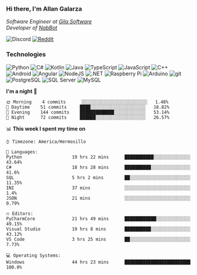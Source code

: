 ### Hi there, I'm Allan Galarza
*Software Engineer at [Gila Software](https://gilasw.com)*  
*Developer of [NabBot](https://nabbot.xyz)*

![Discord](https://img.shields.io/badge/Galarzaa%238515-7289DA?logo=discord&style=flat-square&logoColor=white)
[![Reddit](https://img.shields.io/badge/Galarzaa%238515-FF4500?logo=reddit&style=flat-square&logoColor=white)](https://reddit.com/u/Galarzaa)

### Technologies
![Python](https://img.shields.io/badge/Python-4B8BBE?style=flat-square&logo=python&logoColor=white)
![C#](https://img.shields.io/badge/C%23-690081?style=flat-square&logo=c-sharp&logoColor=white)
![Kotlin](https://img.shields.io/badge/Kotlin-5848F4?logo=kotlin&style=flat-square&logoColor=white)
![Java](https://img.shields.io/badge/Java-ED8B00?style=flat-square&logo=java)
![TypeScript](https://img.shields.io/badge/TypeScript-007ACC?style=flat-square&logo=typescript)
![JavaScript](https://img.shields.io/badge/JavaScript-323330?style=flat-square&logo=javascript&logoColor=white)
![C++](https://img.shields.io/badge/C%2B%2B-0180CD?style=flat-square&logo=c%2B%2B)
![Android](https://img.shields.io/badge/Android-78C257?style=flat-square&logo=android&logoColor=white)
![Angular](https://img.shields.io/badge/Angular-C3002F?style=flat-square&logo=angular)
![NodeJS](https://img.shields.io/badge/NodeJS-3C873A?style=flat-square&logo=node.js&logoColor=white)
![.NET](https://img.shields.io/badge/.NET-690081?style=flat-square&logo=.net)
![Raspberry Pi](https://img.shields.io/badge/RaspberryPi-C41949?style=flat-square&logo=raspberry-pi)
![Arduino](https://img.shields.io/badge/Arduino-00979D?style=flat-square&logo=arduino&logoColor=white)
![git](https://img.shields.io/badge/git-F05133?style=flat-square&logo=git&logoColor=white)
![PostgreSQL](https://img.shields.io/badge/PostgreSQL-0064a5?style=flat-square&logo=postgresql)
![SQL Server](https://img.shields.io/badge/SQL_Server-E02E28?style=flat-square&logo=microsoft-sql-server)
![MySQL](https://img.shields.io/badge/MySQL-00758F?style=flat-square&logo=mysql&logoColor=white)

<!--
**Galarzaa90/Galarzaa90** is a ✨ _special_ ✨ repository because its `README.md` (this file) appears on your GitHub profile.

Here are some ideas to get you started:

- 🔭 I’m currently working on ...
- 🌱 I’m currently learning ...
- 👯 I’m looking to collaborate on ...
- 🤔 I’m looking for help with ...
- 💬 Ask me about ...
- 📫 How to reach me: ...
- 😄 Pronouns: ...
- ⚡ Fun fact: ...
-->

<!--START_SECTION:waka-->
**I'm a night 🦉** 

```text
🌞 Morning    4 commits      ░░░░░░░░░░░░░░░░░░░░░░░░░   1.48% 
🌆 Daytime    51 commits     ████░░░░░░░░░░░░░░░░░░░░░   18.82% 
🌃 Evening    144 commits    █████████████░░░░░░░░░░░░   53.14% 
🌙 Night      72 commits     ██████░░░░░░░░░░░░░░░░░░░   26.57%

```


📊 **This week I spent my time on** 

```text
⌚︎ Timezone: America/Hermosillo

💬 Languages: 
Python                   19 hrs 22 mins      ███████████░░░░░░░░░░░░░░   43.64% 
C#                       18 hrs 28 mins      ██████████░░░░░░░░░░░░░░░   41.6% 
SQL                      5 hrs 2 mins        ██░░░░░░░░░░░░░░░░░░░░░░░   11.35% 
INI                      37 mins             ░░░░░░░░░░░░░░░░░░░░░░░░░   1.4% 
JSON                     21 mins             ░░░░░░░░░░░░░░░░░░░░░░░░░   0.79%

🔥 Editors: 
PyCharmCore              21 hrs 49 mins      ████████████░░░░░░░░░░░░░   49.15% 
Visual Studio            19 hrs 8 mins       ██████████░░░░░░░░░░░░░░░   43.12% 
VS Code                  3 hrs 25 mins       ██░░░░░░░░░░░░░░░░░░░░░░░   7.73%

💻 Operating Systems: 
Windows                  44 hrs 23 mins      █████████████████████████   100.0%

```


<!--END_SECTION:waka-->
